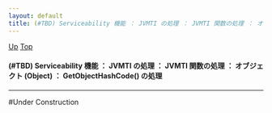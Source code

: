 ```yaml
---
layout: default
title: (#TBD) Serviceability 機能 ： JVMTI の処理 ： JVMTI 関数の処理 ： オブジェクト (Object) ： GetObjectHashCode() の処理
---
```

[Up](noIBBpK5V0.html) [Top](../index.html)

#### (#TBD) Serviceability 機能 ： JVMTI の処理 ： JVMTI 関数の処理 ： オブジェクト (Object) ： GetObjectHashCode() の処理

--- 
#Under Construction






